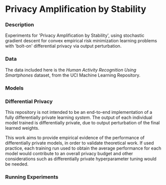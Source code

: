 # Privacy Amplification by Stability

### Description

 Experiments for 'Privacy Amplification by Stability', using  stochastic gradient descent for convex empirical risk minimization learning problems with 'bolt-on' differential privacy via output perturbation.


 ### Data
The data included here is the *Human Activity Recognition Using Smartphones* dataset, from the UCI Machine Learning Repository.

 ### Models

 ### Differential Privacy
This repository is not intended to be an end-to-end implementation of a fully differentially private learning _system_. The output of each individual model trained is differentially private, due to output perturbation of the final learned weights.

This work aims to provide empirical evidence of the performance of differentially private models, in order to validate theoretical work. If used practice, each training run used to obtain the average performance for each model would contribute to an overall privacy budget and other considerations such as differentially private hyperparameter tuning would be needed.

 ### Running Experiments
